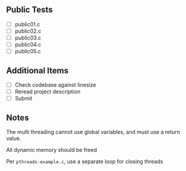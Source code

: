 ## Public Tests
- [ ] public01.c
- [ ] public02.c
- [ ] public03.c
- [ ] public04.c
- [ ] public05.c

## Additional Items
- [ ] Check codebase against linesize
- [ ] Reread project description
- [ ] Submit

## Notes
The multi threading cannot use global variables, and must use a return value.

All dynamic memory should be freed

Per `pthreads-example.c`, use a separate loop for closing threads
